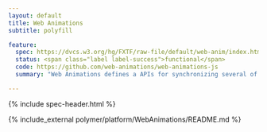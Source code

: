 ```yaml
---
layout: default
title: Web Animations
subtitle: polyfill

feature:
  spec: https://dvcs.w3.org/hg/FXTF/raw-file/default/web-anim/index.html
  status: <span class="label label-success">functional</span>
  code: https://github.com/web-animations/web-animations-js
  summary: "Web Animations defines a APIs for synchronizing several of the web's animation models with complex, scriptable animations."

---
```


<!-- TODO(ericbidelman): remove when Toolkit builds in Web Animations. -->
<!-- <script src="/toolkit/platform/WebAnimations/web-animations.js"></script> -->

{% include spec-header.html %}

{% include_external polymer/platform/WebAnimations/README.md %}
